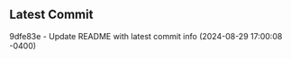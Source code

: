 
## Latest Commit
9dfe83e - Update README with latest commit info (2024-08-29 17:00:08 -0400) <Yunxi-Zhou>
